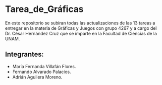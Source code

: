 # Tarea_de_Gráficas
En este repositorio se subiran todas las actualizaciones de las 13 tareas a entregar
en la materia de Gráficas y Juegos con grupo 4267 y a cargo del Dr. César Hernández
Cruz que se imparte en la Facultad de Ciencias de la UNAM.
## Integrantes:
* María Fernanda Villafán Flores.
* Fernando Alvarado Palacios.
* Adrián Aguilera Moreno.
